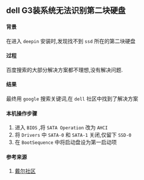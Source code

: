 ## dell G3装系统无法识别第二块硬盘

#### 背景
在进入 `deepin` 安装时,发现找不到 `ssd` 所在的第二块硬盘

#### 过程
百度搜索的大部分解决方案都不理想,没有解决问题.

#### 结果
最终用 `google` 搜索关键词,在 `dell` 社区中找到了解决方案

#### 本机操作步骤
1. 进入 `BIOS` ,将 `SATA Operation` 改为 `AHCI`
1. 将 `Drivers` 中 `SATA-0` 和 `SATA-1` 关闭,仅留下 `SSD-0`
1. 在 `BootSequence` 中将启动盘设为第一启动项

#### 参考来源
1. [戴尔社区](https://www.dell.com/community/%E7%81%B5%E8%B6%8A%E7%AC%94%E8%AE%B0%E6%9C%AC/%E6%B8%B8%E5%8C%A3-7567-%E5%9B%BA%E6%80%81%E7%A1%AC%E7%9B%98%E4%B8%8D%E8%AF%86%E5%88%AB/td-p/6095627)